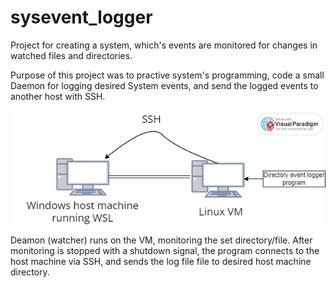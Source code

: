 # sysevent_logger

Project for creating a system, which's events are monitored for changes in watched files and directories. 

Purpose of this project was to practive system's programming, code a small Daemon for logging desired System events, and send the logged events to another host with SSH.

![Setup Diagram](./pictures/setup_diagram.jpg)

Deamon (watcher) runs on the VM, monitoring the set directory/file. After monitoring is stopped with a shutdown signal, the program connects to the host machine via SSH, and sends the log file file to desired host machine directory.
